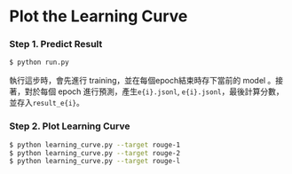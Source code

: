 # Plot the Learning Curve

### Step 1. Predict Result

```bash
$ python run.py
```

執行這步時，會先進行 training，並在每個epoch結束時存下當前的 model 。接著，對於每個 epoch 進行預測，產生`e{i}.jsonl`, `e{i}.jsonl`，最後計算分數，並存入`result_e{i}`。

### Step 2. Plot Learning Curve

```bash
$ python learning_curve.py --target rouge-1
$ python learning_curve.py --target rouge-2
$ python learning_curve.py --target rouge-l
```


